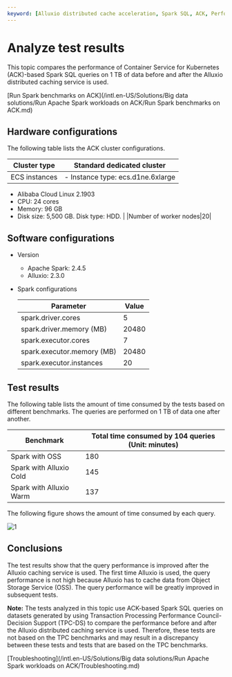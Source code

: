 ```yaml
---
keyword: [Alluxio distributed cache acceleration, Spark SQL, ACK, Performance comparison]
---
```


# Analyze test results

This topic compares the performance of Container Service for Kubernetes \(ACK\)-based Spark SQL queries on 1 TB of data before and after the Alluxio distributed caching service is used.

[Run Spark benchmarks on ACK](/intl.en-US/Solutions/Big data solutions/Run Apache Spark workloads on ACK/Run Spark benchmarks on ACK.md)

## Hardware configurations

The following table lists the ACK cluster configurations.

|Cluster type|Standard dedicated cluster|
|------------|--------------------------|
|ECS instances|-   Instance type: ecs.d1ne.6xlarge
-   Alibaba Cloud Linux 2.1903
-   CPU: 24 cores
-   Memory: 96 GB
-   Disk size: 5,500 GB. Disk type: HDD. |
|Number of worker nodes|20|

## Software configurations

-   Version
    -   Apache Spark: 2.4.5
    -   Alluxio: 2.3.0
-   Spark configurations

    |Parameter|Value|
    |---------|-----|
    |spark.driver.cores|5|
    |spark.driver.memory \(MB\)|20480|
    |spark.executor.cores|7|
    |spark.executor.memory \(MB\)|20480|
    |spark.executor.instances|20|


## Test results

The following table lists the amount of time consumed by the tests based on different benchmarks. The queries are performed on 1 TB of data one after another.

|Benchmark|Total time consumed by 104 queries \(Unit: minutes\)|
|---------|----------------------------------------------------|
|Spark with OSS|180|
|Spark with Alluxio Cold|145|
|Spark with Alluxio Warm|137|

The following figure shows the amount of time consumed by each query.

![1](https://help-static-aliyun-doc.aliyuncs.com/assets/img/en-US/9835780061/p161690.jpeg)

## Conclusions

The test results show that the query performance is improved after the Alluxio caching service is used. The first time Alluxio is used, the query performance is not high because Alluxio has to cache data from Object Storage Service \(OSS\). The query performance will be greatly improved in subsequent tests.

**Note:** The tests analyzed in this topic use ACK-based Spark SQL queries on datasets generated by using Transaction Processing Performance Council-Decision Support \(TPC-DS\) to compare the performance before and after the Alluxio distributed caching service is used. Therefore, these tests are not based on the TPC benchmarks and may result in a discrepancy between these tests and tests that are based on the TPC benchmarks.

[Troubleshooting](/intl.en-US/Solutions/Big data solutions/Run Apache Spark workloads on ACK/Troubleshooting.md)

